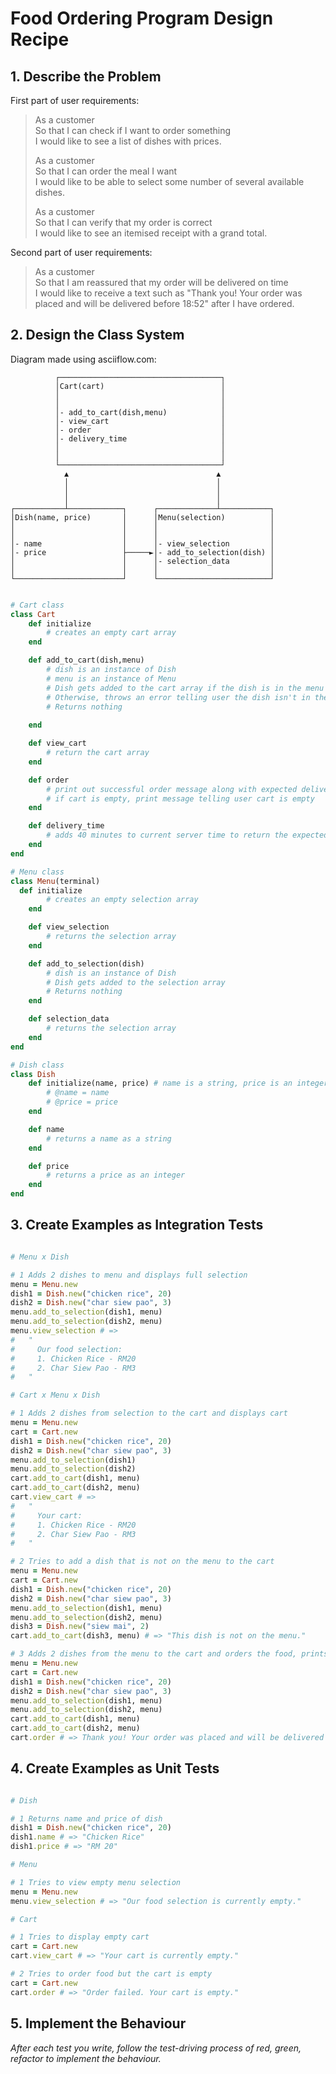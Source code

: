 # Food Ordering Program Design Recipe

## 1. Describe the Problem

First part of user requirements:

> As a customer  
> So that I can check if I want to order something  
> I would like to see a list of dishes with prices.
> 
> As a customer  
> So that I can order the meal I want  
> I would like to be able to select some number of several available dishes.
> 
> As a customer  
> So that I can verify that my order is correct  
> I would like to see an itemised receipt with a grand total.

Second part of user requirements:

> As a customer  
> So that I am reassured that my order will be delivered on time  
> I would like to receive a text such as "Thank you! Your order was placed and
> will be delivered before 18:52" after I have ordered.

## 2. Design the Class System

Diagram made using asciiflow.com:

```
          ┌────────────────────────────────────┐
          │Cart(cart)                          │
          │                                    │
          │                                    │
          │- add_to_cart(dish,menu)            │
          │- view_cart                         │
          │- order                             │
          │- delivery_time                     │
          │                                    │
          │                                    │
          └────────────────────────────────────┘
            ▲                                 ▲
            │                                 │
            │                                 │
            │                                 │
┌───────────┴────────────┐      ┌─────────────┴───────────┐
│Dish(name, price)       │      │Menu(selection)          │
│                        │      │                         │
│                        │      │                         │
│- name                  │      │- view_selection         │
│- price                 ├─────►│- add_to_selection(dish) │
│                        │      │- selection_data         │
│                        │      │                         │
└────────────────────────┘      └─────────────────────────┘
```

```ruby

# Cart class
class Cart
    def initialize
        # creates an empty cart array
    end

    def add_to_cart(dish,menu) 
        # dish is an instance of Dish
        # menu is an instance of Menu
        # Dish gets added to the cart array if the dish is in the menu
        # Otherwise, throws an error telling user the dish isn't in the menu
        # Returns nothing
    
    end

    def view_cart
        # return the cart array
    end

    def order
        # print out successful order message along with expected delivery time if there are items in the cart (using 'calculate_delivery_time' method)
        # if cart is empty, print message telling user cart is empty
    end

    def delivery_time
        # adds 40 minutes to current server time to return the expected delivery time in a nicely formatted string
    end
end

# Menu class
class Menu(terminal)
  def initialize
        # creates an empty selection array
    end

    def view_selection
        # returns the selection array
    end

    def add_to_selection(dish) 
        # dish is an instance of Dish
        # Dish gets added to the selection array
        # Returns nothing
    end

    def selection_data
        # returns the selection array
    end
end

# Dish class
class Dish
    def initialize(name, price) # name is a string, price is an integer
        # @name = name
        # @price = price
    end

    def name
        # returns a name as a string
    end

    def price
        # returns a price as an integer
    end
end

```

## 3. Create Examples as Integration Tests

```ruby

# Menu x Dish

# 1 Adds 2 dishes to menu and displays full selection
menu = Menu.new
dish1 = Dish.new("chicken rice", 20)
dish2 = Dish.new("char siew pao", 3)
menu.add_to_selection(dish1, menu)
menu.add_to_selection(dish2, menu)
menu.view_selection # => 
#   "
#     Our food selection:
#     1. Chicken Rice - RM20
#     2. Char Siew Pao - RM3
#   "

# Cart x Menu x Dish

# 1 Adds 2 dishes from selection to the cart and displays cart
menu = Menu.new
cart = Cart.new
dish1 = Dish.new("chicken rice", 20)
dish2 = Dish.new("char siew pao", 3)
menu.add_to_selection(dish1)
menu.add_to_selection(dish2)
cart.add_to_cart(dish1, menu)
cart.add_to_cart(dish2, menu)
cart.view_cart # => 
#   "
#     Your cart:
#     1. Chicken Rice - RM20
#     2. Char Siew Pao - RM3
#   "

# 2 Tries to add a dish that is not on the menu to the cart
menu = Menu.new
cart = Cart.new
dish1 = Dish.new("chicken rice", 20)
dish2 = Dish.new("char siew pao", 3)
menu.add_to_selection(dish1, menu)
menu.add_to_selection(dish2, menu)
dish3 = Dish.new("siew mai", 2)
cart.add_to_cart(dish3, menu) # => "This dish is not on the menu."

# 3 Adds 2 dishes from the menu to the cart and orders the food, prints a message informing the user of the delivery time
menu = Menu.new
cart = Cart.new
dish1 = Dish.new("chicken rice", 20)
dish2 = Dish.new("char siew pao", 3)
menu.add_to_selection(dish1, menu)
menu.add_to_selection(dish2, menu)
cart.add_to_cart(dish1, menu)
cart.add_to_cart(dish2, menu)
cart.order # => Thank you! Your order was placed and will be delivered before 14:31 (assuming current local time is 13:51)

```

## 4. Create Examples as Unit Tests

```ruby

# Dish 

# 1 Returns name and price of dish
dish1 = Dish.new("chicken rice", 20)
dish1.name # => "Chicken Rice"
dish1.price # => "RM 20"

# Menu

# 1 Tries to view empty menu selection
menu = Menu.new
menu.view_selection # => "Our food selection is currently empty."

# Cart

# 1 Tries to display empty cart
cart = Cart.new
cart.view_cart # => "Your cart is currently empty."

# 2 Tries to order food but the cart is empty
cart = Cart.new
cart.order # => "Order failed. Your cart is empty."

```

## 5. Implement the Behaviour
_After each test you write, follow the test-driving process of red, green, refactor to implement the behaviour._